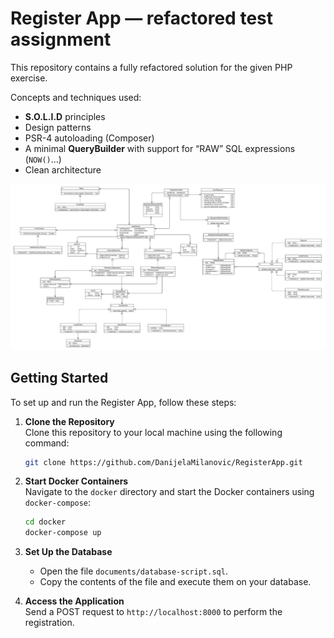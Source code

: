 # Register App — refactored test assignment

This repository contains a fully refactored solution for the given PHP exercise.  

Concepts and techniques used:

* **S.O.L.I.D** principles  
* Design patterns  
* PSR-4 autoloading (Composer)  
* A minimal **QueryBuilder** with support for “RAW” SQL expressions (`NOW()`...)
* Clean architecture

![alt text](image.png)

## Getting Started

To set up and run the Register App, follow these steps:

1. **Clone the Repository**  
    Clone this repository to your local machine using the following command:  
    ```bash
    git clone https://github.com/DanijelaMilanovic/RegisterApp.git
    ```

2. **Start Docker Containers**  
    Navigate to the `docker` directory and start the Docker containers using `docker-compose`:  
    ```bash
    cd docker
    docker-compose up
    ```

3. **Set Up the Database**  
    - Open the file `documents/database-script.sql`.  
    - Copy the contents of the file and execute them on your database.

4. **Access the Application**  
    Send a POST request to `http://localhost:8000` to perform the registration.
